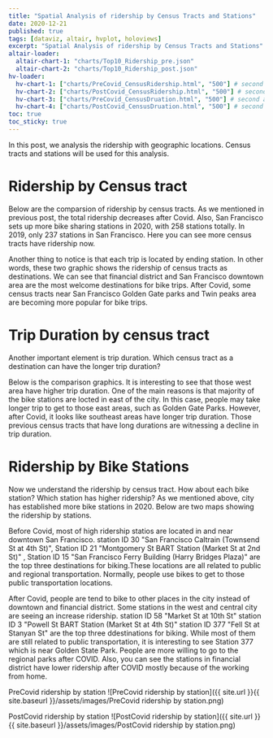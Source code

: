 ```yaml
---
title: "Spatial Analysis of ridership by Census Tracts and Stations"
date: 2020-12-21
published: true
tags: [dataviz, altair, hvplot, holoviews]
excerpt: "Spatial Analysis of ridership by Census Tracts and Stations"
altair-loader:
  altair-chart-1: "charts/Top10_Ridership_pre.json"
  altair-chart-2: "charts/Top10_Ridership_post.json"
hv-loader:
  hv-chart-1: ["charts/PreCovid_CensusRidership.html", "500"] # second argument is the height
  hv-chart-2: ["charts/PostCovid_CensusRidership.html", "500"] # second argument is the height
  hv-chart-3: ["charts/PreCovid_CensusDruation.html", "500"] # second argument is the height
  hv-chart-4: ["charts/PostCovid_CensusDruation.html", "500"] # second argument is the height
toc: true
toc_sticky: true
---
```


In this post, we analysis the ridership with geographic locations. Census tracts and stations will be used for this analysis. 

# Ridership by Census tract 

Below are the comparsion of ridership by census tracts. As we mentioned in previous post, the total ridership decreases after Covid. Also, San Francisco sets up more bike sharing stations in 2020, with 258 stations totally. In 2019, only 237 stations in San Francisco. Here you can see more census tracts have ridership now. 

Another thing to notice is that each trip is located by ending station. In other words, these two graphic shows the ridership of census tracts as destinations. We can see that financial district and San Francisco downtown area are the most welcome destinations for bike trips. After Covid, some census tracts near San Francisco Golden Gate parks and Twin peaks area are becoming more popular for bike trips. 

<div id="hv-chart-1"></div>
<div id="hv-chart-2"></div>

# Trip Duration by census tract

Another important element is trip duration. Which census tract as a destination can have the longer trip duration? 

Below is the comparison graphics. It is interesting to see that those west area have higher trip duration. One of the main reasons is that majority of the bike stations are locted in east of the city. In this case, people may take longer trip to get to those east areas, such as Golden Gate Parks. However, after Covid, it looks like southeast areas have longer trip duration. Those previous census tracts that have long durations are witnessing a decline in trip duration. 

<div id="hv-chart-3"></div>
<div id="hv-chart-4"></div>

# Ridership by Bike Stations

Now we understand the ridership by census tract. How about each bike station? Which station has higher ridership? As we mentioned above, city has established more bike stations in 2020. Below are two maps showing the ridership by stations. 

Before Covid, most of high ridership statios are located in and near downtown San Francisco.
    station ID 30 "San Francisco Caltrain (Townsend St at 4th St)", 
    Station ID 21 "Montgomery St BART Station (Market St at 2nd St)" ,
    Station ID 15 "San Francisco Ferry Building (Harry Bridges Plaza)" 
are the top three destinations for biking.These locations are all related to public and regional transportation. Normally, people use bikes to get to those public transportation locations. 

After Covid, people are tend to bike to other places in the city instead of downtown and financial district. Some stations in the west and central city are seeing an increase ridership. 
    station ID 58 "Market St at 10th St"
    station ID 3 "Powell St BART Station (Market St at 4th St)"
    station ID 377 "Fell St at Stanyan St"
are the top three ddestinations for biking. While most of them are still related to public transportation, it is interesting to see Station 377 which is near Golden State Park. People are more willing to go to the regional parks after COVID. Also, you can see the stations in financial district have lower ridership after COVID mostly because of the working from home.   

PreCovid ridership by station
![PreCovid ridership by station]({{ site.url }}{{ site.baseurl }}/assets/images/PreCovid ridership by station.png)

PostCovid ridership by station
![PostCovid ridership by station]({{ site.url }}{{ site.baseurl }}/assets/images/PostCovid ridership by station.png)

<div id="altair-chart-1"></div>
<div id="altair-chart-2"></div>



